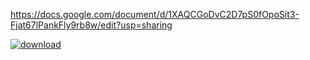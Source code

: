 https://docs.google.com/document/d/1XAQCGoDvC2D7pS0fOpoSit3-Fjat67lPankFly9rb8w/edit?usp=sharing

<a href="https://imgbb.com/"><img src="https://i.ibb.co/JqqZ2SL/download.jpg" alt="download" border="0"></a>
